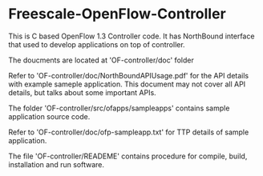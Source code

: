 Freescale-OpenFlow-Controller
=============================
This is C based OpenFlow 1.3 Controller code. It has NorthBound interface that used to develop applications
on top of controller.

The doucments are located at 'OF-controller/doc' folder 

Refer to 'OF-controller/doc/NorthBoundAPIUsage.pdf' for the API details with  example sameple application.
This document may not cover all API details, but talks about some important APIs. 

The folder 'OF-controller/src/ofapps/sampleapps' contains sample application source code.

Refer to 'OF-controller/doc/ofp-sampleapp.txt' for TTP details of sample application.

The file 'OF-controller/READEME' contains procedure for compile, build, installation and run software.

